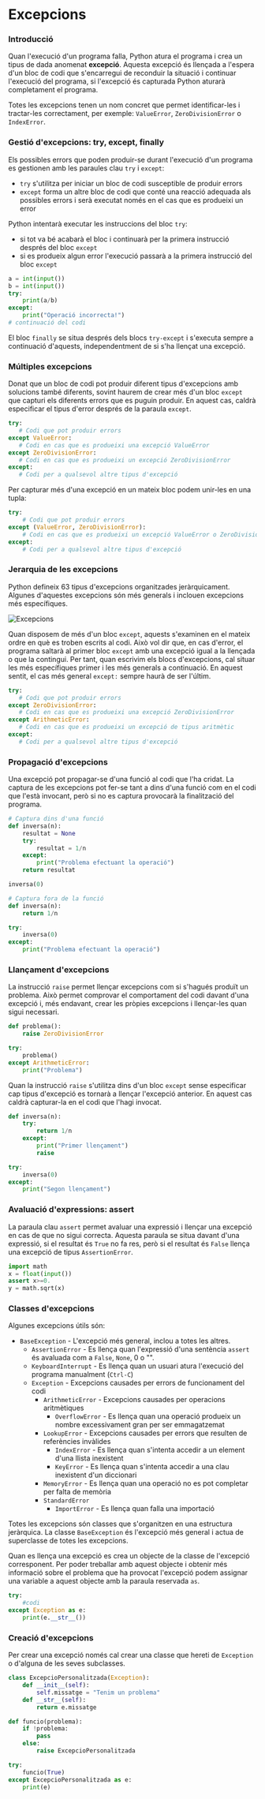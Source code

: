 # Excepcions

### Introducció

Quan l'execució d'un programa falla, Python atura el programa i crea un tipus de dada anomenat **excepció**.
Aquesta excepció és llençada a l'espera d'un bloc de codi que s'encarregui de reconduir la situació i continuar l'execució
del programa, si l'excepció és capturada Python aturarà completament el programa.

Totes les excepcions tenen un nom concret que permet identificar-les i tractar-les correctament, per exemple:
`ValueError`, `ZeroDivisionError` o `IndexError`.

### Gestió d'excepcions: try, except, finally

Els possibles errors que poden produir-se durant l'execució d'un programa es gestionen amb les paraules clau `try` i `except`:
 
* `try` s'utilitza per iniciar un bloc de codi susceptible de produir errors
* `except` forma un altre bloc de codi que conté una reacció adequada als possibles errors i serà executat només en el cas
 que es produeixi un error

Python intentarà executar les instruccions del bloc `try`:

* si tot va bé acabarà el bloc i continuarà per la primera instrucció després del bloc `except`
* si es produeix algun error l'execució passarà a la primera instrucció del bloc `except`  

```python
a = int(input())
b = int(input())
try:
    print(a/b)
except:
    print("Operació incorrecta!")
# continuació del codi
```

El bloc `finally` se situa després dels blocs `try-except` i s'executa sempre a continuació d'aquests, 
independentment de si s'ha llençat una excepció.

### Múltiples excepcions

Donat que un bloc de codi pot produir diferent tipus d'excepcions amb solucions també diferents,
sovint haurem de crear més d'un bloc `except` que capturi els diferents errors que es puguin produir.
En aquest cas, caldrà especificar el tipus d'error després de la paraula `except`.
 
 ```python
try:
    # Codi que pot produir errors
except ValueError:
    # Codi en cas que es produeixi una excepció ValueError
except ZeroDivisionError:
    # Codi en cas que es produeixi un excepció ZeroDivisionError
except:
    # Codi per a qualsevol altre tipus d'excepció
```

Per capturar més d'una excepció en un mateix bloc podem unir-les en una tupla:

```python
try:
    # Codi que pot produir errors
except (ValueError, ZeroDivisionError):
    # Codi en cas que es produeixi un excepció ValueError o ZeroDivisionError
except:
    # Codi per a qualsevol altre tipus d'excepció
```

### Jerarquia de les excepcions

Python defineix 63 tipus d'excepcions organitzades jeràrquicament.
Algunes d'aquestes excepcions són més generals i inclouen excepcions més específiques.

![Excepcions](../Imatges/excepcions.png)

Quan disposem de més d'un bloc `except`, aquests s'examinen en el mateix ordre en què es troben escrits al codi.
Això vol dir que, en cas d'error, el programa saltarà al primer bloc `except` amb una excepció igual a la llençada o que la contingui.
Per tant, quan escrivim els blocs d'excepcions, cal situar les més específiques primer i les més generals a continuació.
En aquest sentit, el cas més general `except:` sempre haurà de ser l'últim.

 ```python
try:
    # Codi que pot produir errors
except ZeroDivisionError:
    # Codi en cas que es produeixi una excepció ZeroDivisionError
except ArithmeticError:
    # Codi en cas que es produeixi un excepció de tipus aritmètic
except:
    # Codi per a qualsevol altre tipus d'excepció
```

### Propagació d'excepcions

Una excepció pot propagar-se d'una funció al codi que l'ha cridat.
La captura de les excepcions pot fer-se tant a dins d'una funció com en el codi que l'està invocant, però si no es captura provocarà la finalització del programa.
```python
# Captura dins d'una funció
def inversa(n):
    resultat = None
    try:
        resultat = 1/n
    except:
        print("Problema efectuant la operació")
    return resultat

inversa(0)
```

```python
# Captura fora de la funció
def inversa(n):
    return 1/n

try:
    inversa(0)
except:
    print("Problema efectuant la operació")
```

### Llançament d'excepcions

La instrucció `raise` permet llençar excepcions com si s'hagués produït un problema.
Això permet comprovar el comportament del codi davant d'una excepció i, més endavant, 
crear les pròpies excepcions i llençar-les quan sigui necessari.

```python
def problema():
    raise ZeroDivisionError

try:
    problema()
except ArithmeticError:
    print("Problema")
```

Quan la instrucció `raise` s'utilitza dins d'un bloc `except` sense especificar cap tipus d'excepció es tornarà a llençar
l'excepció anterior. En aquest cas caldrà capturar-la en el codi que l'hagi invocat.
```python
def inversa(n):
    try:
        return 1/n
    except:
        print("Primer llençament")
        raise

try:
    inversa(0)
except:
    print("Segon llençament")
```

### Avaluació d'expressions: assert

La paraula clau `assert` permet avaluar una expressió i llençar una excepció en cas de que no sigui correcta.
Aquesta paraula se situa davant d'una expressió, si el resultat és `True` no fa res, però si el resultat és `False` 
llença una excepció de tipus `AssertionError`. 

```python
import math
x = float(input())
assert x>=0.
y = math.sqrt(x)
```

### Classes d'excepcions

Algunes excepcions útils són:

* `BaseException` - L'excepció més general, inclou a totes les altres.
    * `AssertionError` - Es llença quan l'expressió d'una sentència `assert` és avaluada com a `False`, `None`, 0 o "".
    * `KeyboardInterrupt` - Es llença quan un usuari atura l'execució del programa manualment (`Ctrl-C`)
    * `Exception` - Excepcions causades per errors de funcionament del codi
        * `ArithmeticError` - Excepcions causades per operacions aritmètiques
            * `OverflowError` - Es llença quan una operació produeix un nombre excessivament gran per ser emmagatzemat
        * `LookupError` - Excepcions causades per errors que resulten de referències invàlides
            * `IndexError` - Es llença quan s'intenta accedir a un element d'una llista inexistent
            * `KeyError` - Es llença quan s'intenta accedir a una clau inexistent d'un diccionari
        * `MemoryError` - Es llença quan una operació no es pot completar per falta de memòria
        * `StandardError`
            * `ImportError` - Es llença quan falla una importació

Totes les excepcions són classes que s'organitzen en una estructura jeràrquica.
La classe `BaseException` és l'excepció més general i actua de superclasse de totes les excepcions.

Quan es llença una excepció es crea un objecte de la classe de l'excepció corresponent.
Per poder treballar amb aquest objecte i obtenir més informació sobre el problema que ha provocat l'excepció podem assignar 
una variable a aquest objecte amb la paraula reservada `as`.
```python
try:
    #codi
except Exception as e:
    print(e.__str__())
```

### Creació d'excepcions

Per crear una excepció només cal crear una classe que hereti de `Exception` o d'alguna de les seves subclasses.
```python
class ExcepcioPersonalitzada(Exception):
    def __init__(self):
        self.missatge = "Tenim un problema"
    def __str__(self):
        return e.missatge

def funcio(problema):
    if !problema:
        pass
    else:
        raise ExcepcioPersonalitzada

try:
    funcio(True)
except ExcepcioPersonalitzada as e:
    print(e)
```